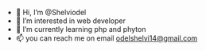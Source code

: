 - 👋 Hi, I’m @Shelviodel
- 👀 I’m interested in web developer
- 🌱 I’m currently learning php and phyton
- 📫 you can reach me on email odelshelvi14@gmail.com

<!---
Shelviodel/Shelviodel is a ✨ special ✨ repository because its `README.md` (this file) appears on your GitHub profile.
You can click the Preview link to take a look at your changes.
--->
